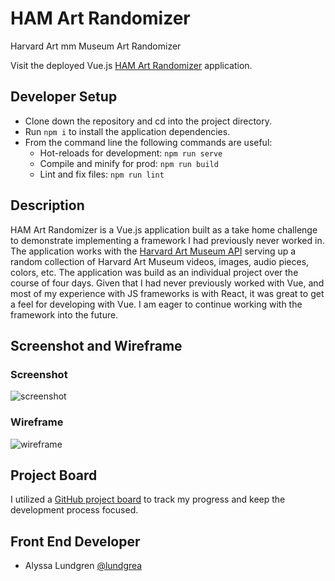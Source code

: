 # HAM Art Randomizer
Harvard Art mm Museum Art Randomizer

Visit the deployed Vue.js [HAM Art Randomizer](https://vue-harvard-art.herokuapp.com/) application.

## Developer Setup

 - Clone down the repository and cd into the project directory. 
 - Run `npm i` to install the application dependencies.
 - From the command line the following commands are useful:
    - Hot-reloads for development: `npm run serve`
    - Compile and minify for prod: `npm run build`
    - Lint and fix files: `npm run lint`

## Description 

HAM Art Randomizer is a Vue.js application built as a take home challenge to demonstrate implementing a framework I had previously never worked in. The application works with the [Harvard Art Museum API](https://github.com/harvardartmuseums/api-docs) serving up a random collection of Harvard Art Museum videos, images, audio pieces, colors, etc. The application was build as an individual project over the course of four days. Given that I had never previously worked with Vue, and most of my experience with JS frameworks is with React, it was great to get a feel for developing with Vue. I am eager to continue working with the framework into the future. 

## Screenshot and Wireframe

### Screenshot
![screenshot](https://user-images.githubusercontent.com/38546045/68255957-9c582100-0026-11ea-92b5-b1447e56b6f4.png)

### Wireframe
![wireframe](https://user-images.githubusercontent.com/38546045/68255904-6dda4600-0026-11ea-9b5a-5defecdb5b7a.jpeg)


## Project Board

I utilized a [GitHub project board](https://github.com/lundgrea/Vue-Harvard-Art/projects/1) to track my progress and keep the development process focused. 

## Front End Developer
 - Alyssa Lundgren [@lundgrea](https://github.com/lundgrea)
 

